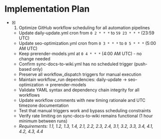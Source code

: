 # Implementation Plan

- [x] 1. Optimize GitHub workflow scheduling for all automation pipelines







  - Update daily-update.yml cron from `0 2 * * *` to `59 23 * * *` (23:59 UTC)
  - Update seo-optimization.yml cron from `0 3 * * *` to `0 5 * * *` (5:00 AM UTC)  
  - Keep prerender-models.yml at `0 4 * * *` (4:00 AM UTC) - no change needed
  - Confirm sync-docs-to-wiki.yml has no scheduled trigger (push-based only)
  - Preserve all workflow_dispatch triggers for manual execution
  - Maintain workflow_run dependencies: daily-update → seo-optimization → prerender-models
  - Validate YAML syntax and dependency chain integrity for all workflows
  - Update workflow comments with new timing rationale and UTC timezone documentation
  - Test that manual triggers work and bypass scheduling constraints
  - Verify rate limiting on sync-docs-to-wiki remains functional (1 hour minimum between runs)
  - _Requirements: 1.1, 1.2, 1.3, 1.4, 2.1, 2.2, 2.3, 2.4, 3.1, 3.2, 3.3, 3.4, 4.1, 4.2, 4.3, 4.4_